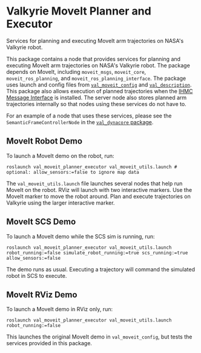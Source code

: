 # Valkyrie MoveIt Planner and Executor
Services for planning and executing MoveIt arm trajectories on NASA's Valkyrie robot.

This package contains a node that provides services for planning and executing MoveIt arm trajectories on NASA's Valkyrie robot.  The package depends on MoveIt, including `moveit_msgs`, `moveit_core`, `moveit_ros_planning`, and `moveit_ros_planning_interface`.  The package uses launch and config files from [`val_moveit_config`](https://js-er-code.jsc.nasa.gov/vs/val_moveit_config) and [`val_description`](https://js-er-code.jsc.nasa.gov/vs/val_description).  This package also allows execution of planned trajectories when the [IHMC Message Interface](https://github.com/esheetz/IHMCMsgInterface) is installed.  The server node also stores planned arm trajectories internally so that nodes using these services do not have to.

For an example of a node that uses these services, please see the `SemanticFrameControllerNode` in the [`val_dynacore` package](https://github.com/esheetz/val_dynacore).



## MoveIt Robot Demo

To launch a MoveIt demo on the robot, run:
```
roslaunch val_moveit_planner_executor val_moveit_utils.launch # optional: allow_sensors:=false to ignore map data
```

The `val_moveit_utils.launch` file launches several nodes that help run MoveIt on the robot.  RViz will launch with two interactive markers.  Use the MoveIt marker to move the robot around.  Plan and execute trajectories on Valkyrie using the larger interactive marker.



## MoveIt SCS Demo

To launch a MoveIt demo while the SCS sim is running, run:
```
roslaunch val_moveit_planner_executor val_moveit_utils.launch robot_running:=false simulate_robot_running:=true scs_running:=true allow_sensors:=false
```

The demo runs as usual.  Executing a trajectory will command the simulated robot in SCS to execute.



## MoveIt RViz Demo

To launch a MoveIt demo in RViz only, run:
```
roslaunch val_moveit_planner_executor val_moveit_utils.launch robot_running:=false
```

This launches the original MoveIt demo in `val_moveit_config`, but tests the services provided in this package.
